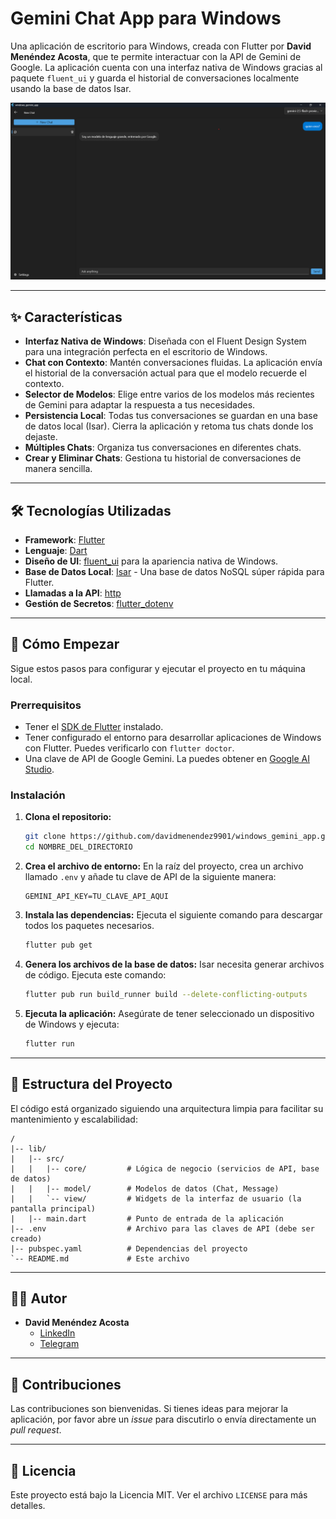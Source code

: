 # Gemini Chat App para Windows

Una aplicación de escritorio para Windows, creada con Flutter por **David Menéndez Acosta**, que te permite interactuar con la API de Gemini de Google. La aplicación cuenta con una interfaz nativa de Windows gracias al paquete `fluent_ui` y guarda el historial de conversaciones localmente usando la base de datos Isar.

![Captura de pantalla de la aplicación](assets/images/placeholder.png)

---

## ✨ Características

-   **Interfaz Nativa de Windows**: Diseñada con el Fluent Design System para una integración perfecta en el escritorio de Windows.
-   **Chat con Contexto**: Mantén conversaciones fluidas. La aplicación envía el historial de la conversación actual para que el modelo recuerde el contexto.
-   **Selector de Modelos**: Elige entre varios de los modelos más recientes de Gemini para adaptar la respuesta a tus necesidades.
-   **Persistencia Local**: Todas tus conversaciones se guardan en una base de datos local (Isar). Cierra la aplicación y retoma tus chats donde los dejaste.
-   **Múltiples Chats**: Organiza tus conversaciones en diferentes chats.
-   **Crear y Eliminar Chats**: Gestiona tu historial de conversaciones de manera sencilla.

---

## 🛠️ Tecnologías Utilizadas

-   **Framework**: [Flutter](https://flutter.dev/)
-   **Lenguaje**: [Dart](https://dart.dev/)
-   **Diseño de UI**: [fluent_ui](https://pub.dev/packages/fluent_ui) para la apariencia nativa de Windows.
-   **Base de Datos Local**: [Isar](https://pub.dev/packages/isar) - Una base de datos NoSQL súper rápida para Flutter.
-   **Llamadas a la API**: [http](https://pub.dev/packages/http)
-   **Gestión de Secretos**: [flutter_dotenv](https://pub.dev/packages/flutter_dotenv)

---

## 🚀 Cómo Empezar

Sigue estos pasos para configurar y ejecutar el proyecto en tu máquina local.

### Prerrequisitos

-   Tener el [SDK de Flutter](https://flutter.dev/docs/get-started/install) instalado.
-   Tener configurado el entorno para desarrollar aplicaciones de Windows con Flutter. Puedes verificarlo con `flutter doctor`.
-   Una clave de API de Google Gemini. La puedes obtener en [Google AI Studio](https://ai.google.dev/).

### Instalación

1.  **Clona el repositorio:**
    ```sh
    git clone https://github.com/davidmenendez9901/windows_gemini_app.git
    cd NOMBRE_DEL_DIRECTORIO
    ```

2.  **Crea el archivo de entorno:**
    En la raíz del proyecto, crea un archivo llamado `.env` y añade tu clave de API de la siguiente manera:
    ```
    GEMINI_API_KEY=TU_CLAVE_API_AQUI
    ```

3.  **Instala las dependencias:**
    Ejecuta el siguiente comando para descargar todos los paquetes necesarios.
    ```sh
    flutter pub get
    ```

4.  **Genera los archivos de la base de datos:**
    Isar necesita generar archivos de código. Ejecuta este comando:
    ```sh
    flutter pub run build_runner build --delete-conflicting-outputs
    ```

5.  **Ejecuta la aplicación:**
    Asegúrate de tener seleccionado un dispositivo de Windows y ejecuta:
    ```sh
    flutter run
    ```

---

## 📂 Estructura del Proyecto

El código está organizado siguiendo una arquitectura limpia para facilitar su mantenimiento y escalabilidad:

```
/
|-- lib/
|   |-- src/
|   |   |-- core/         # Lógica de negocio (servicios de API, base de datos)
|   |   |-- model/        # Modelos de datos (Chat, Message)
|   |   `-- view/         # Widgets de la interfaz de usuario (la pantalla principal)
|   |-- main.dart         # Punto de entrada de la aplicación
|-- .env                  # Archivo para las claves de API (debe ser creado)
|-- pubspec.yaml          # Dependencias del proyecto
`-- README.md             # Este archivo
```

---

## 👨‍💻 Autor

-   **David Menéndez Acosta**
    -   [LinkedIn](https://www.linkedin.com/in/davidmenendez9901/)
    -   [Telegram](https://t.me/davidmenendez9901)

---

## 🤝 Contribuciones

Las contribuciones son bienvenidas. Si tienes ideas para mejorar la aplicación, por favor abre un *issue* para discutirlo o envía directamente un *pull request*.

---

## 📄 Licencia

Este proyecto está bajo la Licencia MIT. Ver el archivo `LICENSE` para más detalles.
